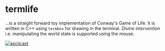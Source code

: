 # termlife

...is a straight forward toy implementation of Conway's Game of Life. It is written in C++ using `termbox` for drawing in the terminal. _Divine intervention_ i.e. manipulating the world state is supported using the mouse.

[![asciicast](https://asciinema.org/a/b8ikx32sc5fe427b86y7kjgh7.png)](https://asciinema.org/a/b8ikx32sc5fe427b86y7kjgh7)
